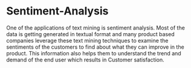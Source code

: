 # Sentiment-Analysis
One of the applications of text mining is sentiment analysis. Most of the data is getting generated in textual format and many product based companies leverage these text mining techniques to examine the sentiments of the customers to find about what they can improve in the product. This information also helps them to understand the trend and demand of the end user which results in Customer satisfaction.
